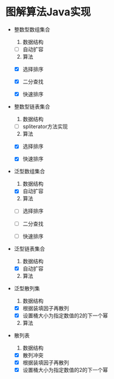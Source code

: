 # 图解算法Java实现

- 整数型数组集合

  1. 数据结构
    - [ ] 自动扩容

  2. 算法
    - [x] 选择排序
    - [x] 二分查找
    - [x] 快速排序


- 整数型链表集合

  1. 数据结构
    - [ ] spliterator方法实现

  2. 算法
    - [x] 选择排序
    - [x] 快速排序


- 泛型数组集合

  1. 数据结构
  - [x] 自动扩容

  2. 算法
  - [ ] 选择排序
  - [ ] 二分查找
  - [ ] 快速排序


- 泛型链表集合

  1. 数据结构
  - [x] 自动扩容

  2. 算法


- 泛型散列集

  1. 数据结构
  - [x] 根据装填因子再散列
  - [x] 设置桶大小为指定数值的2的下一个幂

  2. 算法


- 散列表

  1. 数据结构
  - [x] 散列冲突
  - [x] 根据装填因子再散列
  - [x] 设置桶大小为指定数值的2的下一个幂